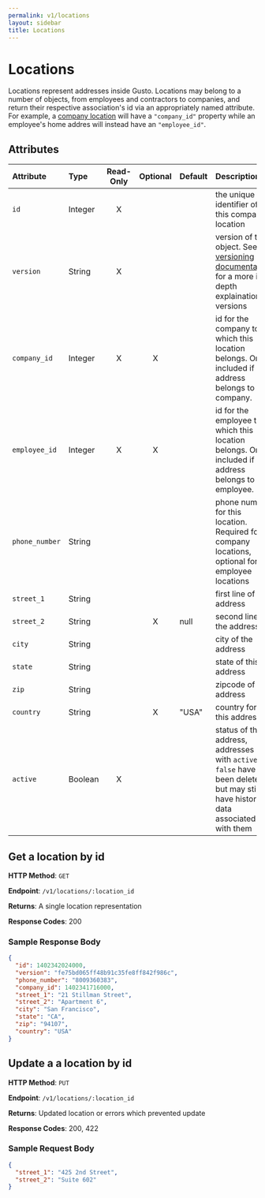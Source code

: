 ```yaml
---
permalink: v1/locations
layout: sidebar
title: Locations
---
```



# Locations

Locations represent addresses inside Gusto. Locations may belong to a number
of objects, from employees and contractors to companies, and return their
respective association's id via an appropriately named attribute. For example, a
<a href="/v1/company_locations">company location</a> will have a `"company_id"`
property while an employee's home addres will instead have an `"employee_id"`.

## Attributes

| Attribute                     | Type              | Read-Only | Optional | Default | Description
| :----------                   |:-------------     |:---------:|:--------:|:--------|:-------------
| `id`                          | Integer           |     X     |          |         | the unique identifier of this company location
| `version`                     | String            |     X     |          |         | version of this object. See <a href="/v1/considerations/versioning">the versioning documentation</a> for a more in depth explaination of versions
| `company_id`                 | Integer            |     X     |     X    |         | id for the company to which this location belongs. Only included if address belongs to a company.
| `employee_id`                 | Integer           |     X     |     X    |         | id for the employee to which this location belongs. Only included if address belongs to an employee.
| `phone_number`                | String            |           |          |         | phone number for this location. Required for company locations, optional for employee locations
| `street_1`                    | String            |           |          |         | first line of the address
| `street_2`                    | String            |           |    X     | null    | second line of the address
| `city`                        | String            |           |          |         | city of the address
| `state`                       | String            |           |          |         | state of this address
| `zip`                         | String            |           |          |         | zipcode of this address
| `country`                     | String            |           |    X     | "USA"   | country for this address
| `active`                      | Boolean           |     X     |          |         | status of the address, addresses with `active: false` have been deleted, but may still have historical data associated with them

## Get a location by id

**HTTP Method**: `GET`

**Endpoint**: `/v1/locations/:location_id`

**Returns**: A single location representation

**Response Codes**: 200

### Sample Response Body

```json
{
  "id": 1402342024000,
  "version": "fe75bd065ff48b91c35fe8ff842f986c",
  "phone_number": "8009360383",
  "company_id": 1402341716000,
  "street_1": "21 Stillman Street",
  "street_2": "Apartment 6",
  "city": "San Francisco",
  "state": "CA",
  "zip": "94107",
  "country": "USA"
}
```

## Update a a location by id

**HTTP Method**: `PUT`

**Endpoint**: `/v1/locations/:location_id`

**Returns**: Updated location or errors which prevented update

**Response Codes**: 200, 422

### Sample Request Body

```json
{
  "street_1": "425 2nd Street",
  "street_2": "Suite 602"
}
```
